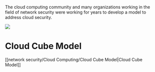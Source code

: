 The cloud computing community and many organizations working in the field of network security were working for years to develop a model to address cloud security.

![](https://ornot.ca/wp-content/uploads/2009/08/cloud-computing-paradigm-chart-v1-01.png?w=640)


# Cloud Cube Model
[[network security/Cloud Computing/Cloud Cube Model|Cloud Cube Model]]




